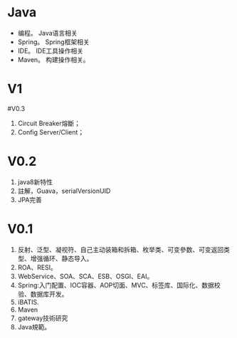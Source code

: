# Java

- 编程。 Java语言相关
- Spring。 Spring框架相关
- IDE。 IDE工具操作相关
- Maven。 构建操作相关。

# V1

#V0.3
1. Circuit Breaker熔斷；
2. Config Server/Client；


# V0.2
1. java8新特性
2. 註解，Guava，serialVersionUID
3. JPA完善

# V0.1

1. 反射、泛型、凝视符、自己主动装箱和拆箱、枚举类、可变參数、可变返回类型、增强循环、静态导入。
2. ROA、RESI。
3. WebService、SOA、SCA、ESB、OSGI、EAI。
4. Spring:入门配置、IOC容器、AOP切面、MVC、标签库、国际化、数据校验、数据库开发。
5. iBATIS.
6. Maven
7. gateway技術研究
8. Java規範。

